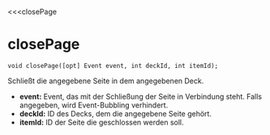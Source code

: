 ﻿<<<closePage

# closePage

```fnpreview
void closePage([opt] Event event, int deckId, int itemId);
```
Schließt die angegebene Seite in dem angegebenen Deck.

* **event:**
  Event, das mit der Schließung der Seite in Verbindung steht. Falls angegeben, wird Event-Bubbling verhindert.
* **deckId:**
  ID des Decks, dem die angegebene Seite gehört.
* **itemId:**
  ID der Seite die geschlossen werden soll.